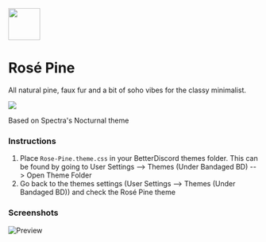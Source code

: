 <img src="https://github.com/rose-pine/rose-pine-theme/blob/master/assets/icon.png" width="64" />

# Rosé Pine

All natural pine, faux fur and a bit of soho vibes for the classy minimalist.

[![](https://img.shields.io/badge/Rosé%20Pine%20Theme-191724)](https://github.com/rose-pine/rose-pine-theme)

Based on Spectra's Nocturnal theme

### Instructions

1. Place `Rose-Pine.theme.css` in your BetterDiscord themes folder. This can be found by going to User Settings --> Themes (Under Bandaged BD) --> Open Theme Folder
2. Go back to the themes settings (User Settings --> Themes (Under Bandaged BD)) and check the Rosé Pine theme

### Screenshots

![Preview](https://i.imgur.com/d7VnFZk.png)
